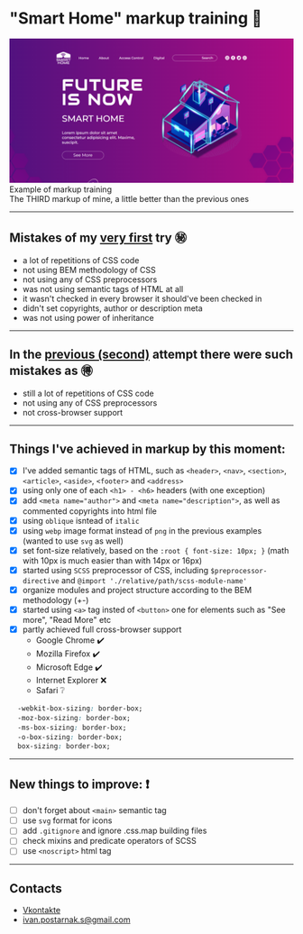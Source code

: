 # "Smart Home" markup training :muscle:

![smart-home-presentation-picture](assets/img/smart_home_presentation.png)
Example of markup training    
The THIRD markup of mine, a little better than the previous ones    

----
## Mistakes of my [very first](https://github.com/IvanPostarnak/travel-blog-markup-training) try :secret:
* a lot of repetitions of CSS code
* not using BEM methodology of CSS
* not using any of CSS preprocessors
* was not using semantic tags of HTML at all
* it wasn't checked in every browser it should've been checked in
* didn't set copyrights, author or description meta
* was not using power of inheritance

----
## In the [previous (second)](https://github.com/IvanPostarnak/pure-lite-markup-training) attempt there were such mistakes as :ideograph_advantage:
* still a lot of repetitions of CSS code 
* not using any of CSS preprocessors
* not cross-browser support
    
----
## Things I've achieved in markup by this moment:
- [x] I've added semantic tags of HTML, such as `<header>`, `<nav>`, `<section>`, `<article>`, `<aside>`, `<footer>` and `<address>`
- [x] using only one of each `<h1> - <h6>` headers (with one exception)
- [x] add `<meta name="author">` and `<meta name="description">`, as well as commented copyrights into html file
- [x] using `oblique` isntead of `italic`
- [x] using `webp` image format instead of `png` in the previous examples (wanted to use `svg` as well)
- [x] set font-size relatively, based on the `:root { font-size: 10px; }` (math with 10px is much easier than with 14px or 16px)
- [x] started using `SCSS` preprocessor of CSS, including `$preprocessor-directive` and `@import './relative/path/scss-module-name'`
- [x] organize modules and project structure according to the BEM methodology (+-)
- [x] started using `<a>` tag insted of `<button>` one for elements such as "See more", "Read More" etc
- [x] partly achieved full cross-browser support
    - Google Chrome :heavy_check_mark:
    - Mozilla Firefox :heavy_check_mark:
    - Microsoft Edge :heavy_check_mark:
    - Internet Explorer :x:
    - Safari :grey_question:

```CSS
  -webkit-box-sizing: border-box;
  -moz-box-sizing: border-box;
  -ms-box-sizing: border-box;
  -o-box-sizing: border-box;
  box-sizing: border-box;
```
----
## New things to improve: :exclamation:
- [ ] don't forget about `<main>` semantic tag
- [ ] use `svg` format for icons
- [ ] add `.gitignore` and ignore .css.map building files
- [ ] check mixins and predicate operators of SCSS
- [ ] use `<noscript>` html tag

----
## Contacts
* [Vkontakte](https://vk.com/ivanpostarnak)
* ivan.postarnak.s@gmail.com